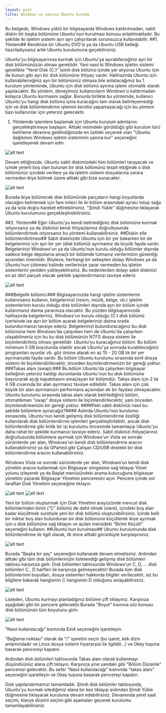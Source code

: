 ```yaml
---
layout: post
title: Windows'un yanına Ubuntu kurmak
---
```


Bu belgede, Windows yüklü bir bilgisayarda Windows kaldırılmadan, sabit diskin bir başka bölümüne Ubuntu'nun kurulması konusu anlatılmaktadır. Bu şekilde iki işletim sistemi ayrı ayrı çalışırılarak sorunsuzca kullanılabilir.
##1. Yöntem##
Kendinize bir Ubuntu DVD'si ya da Ubuntu USB belleği hazırladıysanız artık Ubuntu kurulumuna geçebilirsiniz.

Ubuntu'yu bilgisayarınıza kurmak için Ubuntu'ya ayırabileceğiniz ayrı bir disk bölümünüzün olması gereklidir. Yani nasıl ki Windows işletim sistemi genellikle “Yerel Disk (C:)” isimli disk bölümü içinde yer alıyorsa Ubuntu için de bunun gibi ayrı bir disk bölümüne ihtiyaç vardır. Halihazırda Ubuntu için kullanabileceğiniz ayrı bir bölümünüz olmasa bile anlatacağımız bu 1. kurulum yönteminde, Ubuntu için disk bölümü ayırma işlemi otomatik olarak yapılacaktır. Bu yöntem, deneyimsiz kullanıcıların Windows'u kaldırmadan kolayca Ubuntu kurmasını sağlar. Bununla birlikte bu yöntemde, kullanıcı Ubuntu'yu hangi disk bölümü içine kuracağını tam olarak belirleyemediği için ve disk bölümlendirme işlemini kendisi yapamayacağı için bu yöntem bazı kullanıcılar için yetersiz gelecektir.
1. Yöntemde işlemlere başlamak için Ubuntu kurulum adımlarını gerçekleştirmeye başlayın. Alttaki resimdeki görüldüğü gibi kurulum türü belirleme ekranına geldindiğinizde en üstteki seçenek olan "Ubuntu dağıtımını Windows işletim sisteminin yanına kur" seçeneğini işaretleyerek devam edin.

![alt text](http://wiki.ubuntu-tr.net/images/3/37/Kurulum_03-1.png"Title")

Devam ettiğinizde, Ubuntu sabit diskimizdeki tüm bölümleri tarayacak ve içinde yeterli boş olan bulunan bir disk bölümünü tespit ettiğinde o disk bölümünün içindeki verilere ya da işletim sistemi dosyalarına zarara vermeden ikiye bölmek üzere alttaki gibi bize sunacaktır.

![alt text](http://wiki.ubuntu-tr.net/images/f/f6/Otomatik_disk_b%C3%B6l%C3%BCm%C3%BC_ay%C4%B1rma.png"Title")

Burada ikiye bölünecek disk bölümünde parçaların hangi boyutlarda olacağını belirlemek için fare imleci ile iki bölüm arasındaki ayracı tutup sağa ya da sola doğru hareket ettirebilirsiniz.
"Şimdi Yükle" düğmesine tıklayarak Ubuntu kurulumunu gerçekleştirebilirsiniz.

##2. Yöntem##
Eğer Ubuntu'yu kendi belirlediğiniz disk bölümüne kurmak istiyorsanız ya da diskinizi kendi ihtiyaçlarınız doğrultusunda bölümlendirmek istyorsanız bu yöntemi kullanabilirsiniz.
##Diskin elle bölümlendirilmesi##
Sabit diskinizde Ubuntu için bir yer bakarken bir de belgelerimiz için ayrı bir yer (disk bölümü) ayırmamız da büyük fayda vardır. Belgelerinizi Windows'un ya da Ubuntu'nun kurulu olduğu bölümler dışında sadece belge depolama amaçlı bir bölümde tutmanız verilerinizin güvenliği açısından önemlidir. Böylece, herhangi bir sebepten dolayı Windows ya da Ubuntu'nun çökmesi halinde verilerinize zarar vermeden bu işletim sistemlerini yeniden yükleyebilirsiniz. Bu nedenlerden dolayı sabit diskinizi en az dört parçalı olacak şekilde yapılandırmanızı tavsiye ederiz.


![alt text](http://wiki.ubuntu-tr.net/images/a/a5/%C3%96rnek_disk_yap%C4%B1s%C4%B1.png"Title")

###Belgelik bölümü:###
 Bilgisayarınızda hangi işletim sistemlerini kullanırsanız kullanın, belgelerinizi (resim, müzik, belge, vb.) işletim sistemlerinin kurulu olduğu disk bölümleri dışında ayrı bir bölüm içinde kullanmanız daima yararınıza olacaktır. Bu yüzden bilgisayarınızda halihazırda belgeleriniz, Windows'un kurulu olduğu (C:) disk bölümü içerisinde ise ayrı bir bölüm açarak belgelerinizi daima orada bulundurmanızı tavsiye ederiz. Belgelerinizi bulunduracağınız bu disk bölümüne hem Windows'da çalışırken hem de Ubuntu'da çalışırken ulaşabilmeniz için bu bu disk bölümünün NTFS dosya sistemi ile biçimlendirilmiş olması gereklidir.
Ubuntu‘yu kuracağımız bölüm: Bu bölüm minimum 5 GB boyutunda olabilir ancak Ubuntu'ya sonrada kurabileceğiniz programları oyunlar vb. göz önüne alarak en az 15 - 20 GB lık bir yer ayırmanızda fayda vardır. Bu bölüm Ubuntu kurulumu sırasında ext4 dosya sistemi ile biçimlendirilecektir, önceden biçimlendirmenizin bir gereği yoktur.
###Takas alanı (swap):###
 Bu bölüm Ubuntu'da çalışırken bilgisayar belleğinin yetersiz kaldığı durumlarda Ubuntu'nun bu disk bölümüne başvurarak açığı kapatmasını amaçlayan bir bölümdür. Takas alanı için 2 ila 4 GB civarında bir alan ayırmanız tavsiye edilebilir. Takas alanı için çok büyük bir alan ayırmanızın performans açısından ek bir faydası olmayacaktır. Ubuntu kurulumu sırasında takas alanı olarak belirlediğiniz bölüm, otomatikman "swap" dosya sistemi ile biçimlendirilecektir, yani önceden biçimlendirmenizin bir gereği yoktur.
####Peki sabit diskimizi nasıl bu şekilde bölümlere ayıracağız?####
Aslında Ubuntu'nun kurulumu esnasında, Ubuntu'nun kendi gelişmiş disk bölümlendirme özelliği kullanılarak disk bölümlendirme işlemleri gerçekleştirilebilir, ancak disk bölümlendirme gibi kritik bir işi kurulumu öncesinde tamamlayıp Ubuntu'yu daha rahat bir şekilde kurmanızı tavsiye ederiz.
Sabit diskinizi ihtiyaçlarınız doğrultusunda bölümlere ayırmak için Windows'un Vista ve sonraki sürümlerde yer alan, Windows'un kendi disk bölümlendirme aracını kullanabilirsiniz ya da GParted gibi Çalışan CD/USB destekli bir disk bölümlendirme aracını kullanabilirsiniz.

Windows Vista ve sonraki sürümlerde yer alan, Windows’un kendi disk yönetim aracını kullanmak için Bilgisayar simgesine sağ tıklayıp Yönet yolunu izleyerek ya da Başlat menüsündeki arama kutucuğuna bilgisayar yönetimi yazarak Bilgisayar Yönetimi penceresini açın. Pencere içinde sol taraftan Disk Yönetimi seçeneğine tıklayın.

![alt text](http://wiki.ubuntu-tr.net/images/d/d3/Bilgisayar_-_ters_t%C4%B1k.png"Title")
![alt text](http://wiki.ubuntu-tr.net/images/1/1b/Windows-Disk_Y%C3%B6netimi_01.png"Title")

Yeni bir bölüm oluşturmak için Disk Yönetimi arayüzünde mevcut disk bölümlerinden birini (“C” bölümü de dahil olmak üzere), içindeki boş alan kadar küçültmek suretiyle yeni bir disk bölümü oluşturabilirsiniz. İçinde belli bir miktar boş alan bulunduran bir disk bölümünü küçülterek ikiye ayırmak için o disk bölümüne sağ tıklayın ve açılan menüdeki "Birimi Küçült" seçeneğini kullanın. 
##Ubuntu’nun kurulması##
Ubuntu kurulumunda disk bölümlendirme ile ilgili olarak, ilk önce alttaki görüntüyle karşılaşırsınız.

![alt text](http://wiki.ubuntu-tr.net/images/3/37/Kurulum_03-1.png"Title")

Burada "Başka bir şey" seçeneğini kullanarak devam etmelisiniz. Ardından alttaki gibi tüm disk bölümlerinizin listelendiği gelişmiş disk bölümleri tablosu karşınıza gelir.
Disk bölümleri tablosunda Windows’un C, D, ... disk bölümleri C , D harfleri ile karşınıza gelmeyecektir! Burada tüm disk bölümlerinin boyutları, dosya sistemleri hakkında bilgiler verilecektir, siz bu bilgilere bakarak hangisinin C hangisinin D olduğunu anlayabilirsiniz.

![alt text](http://wiki.ubuntu-tr.net/images/0/06/Geli%C5%9Fmi%C5%9F_disk_b%C3%B6l%C3%BCmlendirme_01.png"Title")

Listeden, Ubuntu kurmayı planladığınız bölüme çift tıklayınız. Karşınıza aşağıdaki gibi bir pencere gelecektir.Burada "Boyut" kısmına söz konusu disk bölümünün tüm boyutunu girin.

![alt text](http://wiki.ubuntu-tr.net/images/2/2e/Geli%C5%9Fmi%C5%9F_disk_b%C3%B6l%C3%BCmlendirme_02.png"Title")

"Nasıl kullanılacağı" kısmında Ext4 seçeneğini işaretleyin.

"Bağlama noktası" olarak da "/" işaretini seçin (bu işaret, kök dizin anlamındadır ve Linux dosya sistemi hiyerarşisi ile ilgilidir...) ve Okey tuşuna basarak pencereyi kapatın.

Ardından disk bölümleri tablosunda Takas alanı olarak kullanmayı düşündüünüz alana çift tıklayın. Karşınıza yine yandaki gibi "Bölüm Düzenle" penceresi gelecektir. Bu sefer "Nasıl kullanılacağı" kısmında "takas alanı" seçeneğini işaretleyin ve Okey tuşuna basarak pencereyi kapatın.

Disk yapılandırmamızı tamamladık. Şimdi disk bölümler tablosunda, Ubuntu'yu kurmak istediğimiz alana bir kez tıklayıp ardından Şimdi Yükle düğmesine tıklayarak kuruluma devam edebilirsiniz. Devamında yerel saat seçimi, klavye düzeni seçimi gibi aşamaları geçerek kurulumu tamamlayabilirsiniz.
